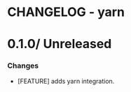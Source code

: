 # CHANGELOG - yarn

0.1.0/ Unreleased
==================

### Changes

* [FEATURE] adds yarn integration.
